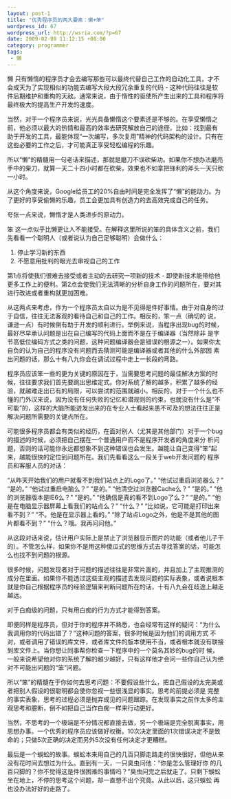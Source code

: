 ```yaml
--- 
layout: post-1
title: "优秀程序员的两大要素：懒+笨"
wordpress_id: 67
wordpress_url: http://wsria.com/?p=67
date: 2009-02-08 11:12:15 +08:00
category: programmer
tags: 
 - 懒
---
```

懒 只有懒惰的程序员才会去编写那些可以最终代替自己工作的自动化工具，才不会成天为了实现相似的功能去编写大段大段冗余重复的代码 - 这种代码往往是软件后期维护和重构的天敌。通常来说，由于惰性的驱使所产生出来的工具和程序将最终极大的提高生产开发的速度。

<!--more-->

当然，对于一个程序员来说，光光具备懒惰这个要素还是不够的。在享受懒惰之前，他必须以最大的热情和最高的效率去研究解放自己的途径，比如：找到最有 助于开发的工具，最能体现“一次编写，多次复用”精神的代码架构的设计。只有在这些必要的工作之后，才可能真正享受轻松编程的乐趣。

所以“懒”的精髓用一句老话来描述，那就是磨刀不误砍柴功。如果你不想办法磨亮手中的柴刀，就算一天二十四小时都在砍柴，效果也不如拿把锋利的斧头一天只砍一小时。

从这个角度来说，Google给员工的20%自由时间是完全发挥了“懒”的能动力。为了更好的享受偷懒的乐趣，员工会更加具有创造力的去高效完成自己的任务。

夸张一点来说，懒惰才是人类进步的原动力。

笨 这一点似乎比懒更让人不能接受。在解释这里所说的笨的具体含义之前，我们先看看一个聪明人（或者说认为自己足够聪明）会做什么：

1) 停止学习新的东西
2) 不愿意用批判的眼光去审视自己的工作

第1点将使我们很难去接受或者主动的去研究一项新的技术 - 即使新技术能带给他更多工作上的便利。第2点会使我们无法清晰的分析自身工作的问题所在，要对其进行改进或者重构就更加困难。

从这两点来考虑，作为一个程序员太自以为是不见得是件好事情。由于对自身的过于自信，往往无法客观的看待自己和自己的工作。相反的，笨一点（确切的 说，谦逊一点）有时候倒有助于开发的顺利进行。举例来说，当程序出现bug的时候，最好尽早承认问题是出在自己编写的代码上面而不是在于编译器（当然除非 是字节高低位编码方式之类的问题，这种问题编译器会是错误的根源之一）。如果你太自负的认为自己的程序没有问题而去猜测可能是编译器或者其他的什么外部因 素出问题的话，那么十有八九你会在调试过程中走上一长段的弯路。

程序员应该笨一些的更为关键的原因在于，当需要思考问题的最佳解决方案的时候，往往要求我们首先要跳出思维定式。你对系统了解的越多，积累了越多的经 验，就越难走出已有的局限，可以尝试的范围就越小。相反的，对于一个什么也不懂的门外汉来说，因为没有任何失败的记忆和潜规则的约束，也就没有什么是“不 可能”的，这样的大脑所能迸发出来的在专业人士看起来愚不可及的想法往往正是解决问题所需要的关键点所在。

可能很多程序员都会有类似的经历，在面对别人（尤其是其他部门）对于一个bug的描述的时候，必须把自己摆在一个普通用户而不是程序开发者的角度来分 析问题，否则的话可能你永远都想象不到这种错误也会发生。越能让自己变得“笨”起来，越能很快的定位到问题所在。我们先看看这么一段关于web开发问题的 程序员和客服人员的对话：

“从昨天开始我们的用户就看不到我们站点上的Logo了。”
“他试过重启浏览器么？”
“是的。”
“他试过重启电脑么？”
“是的。”
“他清空过浏览器Cache么？”
“是的。”
“他的浏览器版本是IE6么？”
“是的。”
“他确信是真的看不到Logo了么？”
“是的。”
“他是在电脑显示器屏幕上看我们的站点么？”
“什么？”
“比如说，它可能是打印出来看不到？”
“不。他是在显示器上看的。”
“除了站点Logo之外，他是不是其他的图片都看不到？”
“什么？哦。我再问问他。”

从这段对话来说，估计用户实际上是禁止了浏览器显示图片的功能（或者他儿子干的）。不管怎么样，如果你不是用这种傻瓜式的思维方式去寻找答案的话，可能怎么也找不到问题的根源。

很多时候，问题发现者对于问题的描述往往是非常片面的，并且加上了主观推测的成分在里面。如果你不能透过这些主观的描述去发现问题的实际表象，或者说根本就是你自己根据程序员的经验逻辑来判断问题所在的话，十有八九会在歧途上越走越远。

对于白痴级的问题，只有用白痴的行为方式才能得到答案。

即便同样是程序员，但对于你的程序并不熟悉，也会经常有这样的疑问：“为什么我调用你的代码出错了？”这种问题的答案，很多时候是因为他们的调用方式 不对，或者调用了错误的库文件，或者库文件的版本使用不当，或者根本就没有联接到库文件上。当你想让同事帮你检查一下程序中的一个莫名其妙的bug的时 候，一般来说希望他对你的系统了解的越少越好，只有这样他才会问一些你自己认为绝对不可能出问题的“笨”问题。

所以“笨”的精髓在于你如何去思考问题：不要假设些什么，把自己假设的太完美或者把别人假设的很聪明都会使你忽视一些很浅显的事实。思考的前提必须是 完整的事实表象，思考的过程必须是抛弃成见的问题跟踪。在发现事实之前作太多的主观思考和臆断，倒不如把自己当作白痴一样来行动更好。

当然，不思考的一个极端是不分情况都直接去做，另一个极端是完全脱离事实，用思想办事。一个优秀的程序员应该做好权衡。10次决定里面的1次错误决定不是致命的；只做5次正确的决定而另外5次没有任何决定才更糟糕。

最后是一个蜈蚣的故事。蜈蚣本来用自己的几百只脚走路走的很快很好，但他从来没有花时间去想过为什么。直到有一天，一只臭虫问他：“你是怎么管理好你 的几百只脚的？你不觉得这是件很困难的事情吗？”臭虫问完之后就走了。只剩下蜈蚣坐在地上，不停的思考这个问题，却一直想不出个究竟。从此以后，这只蜈蚣 再也没办法好好的走路了。
